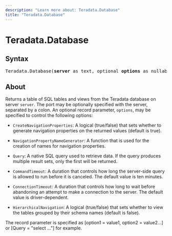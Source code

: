 ```yaml
---
description: "Learn more about: Teradata.Database"
title: "Teradata.Database"
---
```

# Teradata.Database

## Syntax

<pre>
Teradata.Database(<b>server</b> as text, optional <b>options</b> as nullable record) as table
</pre>

## About

Returns a table of SQL tables and views from the Teradata database on server `server`. The port may be optionally specified with the server, separated by a colon. An optional record parameter, `options`, may be specified to control the following options:

* `CreateNavigationProperties`: A logical (true/false) that sets whether to generate navigation properties on the returned values (default is true).

* `NavigationPropertyNameGenerator`: A function that is used for the creation of names for navigation properties.

* `Query`: A native SQL query used to retrieve data. If the query produces multiple result sets, only the first will be returned.

* `CommandTimeout`: A duration that controls how long the server-side query is allowed to run before it is canceled. The default value is ten minutes.

* `ConnectionTimeout`: A duration that controls how long to wait before abandoning an attempt to make a connection to the server. The default value is driver-dependent.

* `HierarchicalNavigation`: A logical (true/false) that sets whether to view the tables grouped by their schema names (default is false).

The record parameter is specified as [option1 = value1, option2 = value2...] or [Query = "select ..."] for example.

